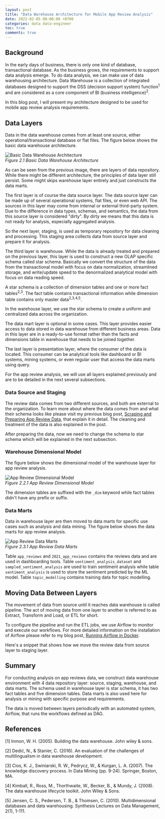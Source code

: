 ```yaml
---
layout: post
title: "Data Warehouse Architecture for Mobile App Review Analysis"
date: 2022-02-05 08:00:00 +0700
categories: data data-engineer
toc: true
comments: true
---
```

## Background
In the early days of business, there is only one kind of database, transactional database. As the business grows, the requirements to support data analysis emerge. To do data analysis, we can make use of data warehousing architecture. Data Warehouse is a collection of integrated databases designed to support the DSS (decision support system) function<sup>1</sup> and are considered as a core component of BI (business intelligence)<sup>2</sup>.

In this blog post, I will present my architecture designed to be used for mobile app review analysis requirements.

## Data Layers
<!-- source, staging, warehouse, datamart, presentation -->
Data in the data warehouse comes from at least one source, either operational/transactional database or flat files. The figure below shows the basic data warehouse architecture.

![Basic Data Warehouse Architecture](https://upload.wikimedia.org/wikipedia/commons/8/8d/Data_warehouse_architecture.jpg)
<br>*Figure 2.1 Basic Data Warehouse Architecture*

As can be seen from the previous image, there are layers of data repository. While there might be different architecture, the principles of data layer still persist. Some might skips warehouse layer entirely and just constructs the data marts.

The first layer is of course the data source layer. The data source layer can be made up of several operational systems, flat files, or even web API. The sources in this layer may come from internal or external third-party system. Due to the difference in data types, schemas, and semantics, the data from this source layer is considered "dirty". By dirty we means that this data is not ready for analysis, especially aggregated analysis.

So the next layer, staging, is used as temporary repository for data cleaning and processing. This staging area collects data from source layer and prepare it for analysis.

The third layer is warehouse. While the data is already treated and prepared on the previous layer, this layer is used to construct a new OLAP specific schema called star schema. Basically we convert the structure of the data from the transactional model with focus on data normalization, streamlined storage, and write/update speed to the denormalized analytical model with focus on data reading speed.

A star schema is a collection of dimension tables and one or more fact tables<sup>2,3</sup>. The fact table contains transactional information while dimension table contains only master data<sup>2,3,4,5</sup>.

In the warehouse layer, we use the star schema to create a uniform and centralized data across the organization.

The data mart layer is optional in some cases. This layer provides easier access to data stored in data warehouse from different business areas. Data in this layer are in a ready-to-use format rather than the facts and dimensions table in warehouse that needs to be joined together.

The last layer is presentation layer, where the consumer of the data is located. This consumer can be analytical tools like dashboard or BI systems, mining systems, or even regular user that access the data marts using query.

For the app review analysis, we will use all layers explained previously and are to be detailed in the next several subsections.

### Data Source and Staging
The review data comes from two different sources, and both are external to the organization. To learn more about where the data comes from and what their schema looks like please visit my previous blog post, [Scraping and Preparing App Review Data](https://dionricky.com/data/data-engineer/2022/02/01/scraping-and-preparing-app-review-data.html), that explain it in detail. The cleaning and treatment of the data is also explained in the post.

After preparing the data, now we need to change the schema to star schema which will be explained in the next subsection.

### Warehouse Dimensional Model
The figure below shows the dimensional model of the warehouse layer for app review analysis.

![App Review Dimensional Model](https://storage.googleapis.com/dionricky-blog/2022-02-05-data-warehouse-arch-for-review/sapporo_warehouse_20220205.png)
<br>*Figure 2.2.1 App Review Dimensional Model*

The dimension tables are suffixed with the `_dim` keyword while fact tables didn't have any prefix or suffix.

### Data Marts
Data in warehouse layer are then moved to data marts for specific use cases such as analysis and data mining. The figure below shows the data marts for app review analysis.

![App Review Data Marts](https://storage.googleapis.com/dionricky-blog/2022-02-05-data-warehouse-arch-for-review/sapporo_mart_20220205.png)
<br>*Figure 2.3.1 App Review Data Marts*

Table `app_reviews` and `2021_app_reviews` contains the reviews data and are used in dashboarding tools. Table `sentiment_analysis_dataset` and `sampled_sentiment_analysis` are used to train sentiment analysis while table `sentiment_analysis` is used to store the sentiment predicted by the ML model. Table `topic_modelling` contains training data for topic modelling.

## Moving Data Between Layers
The movement of data from source until it reaches data warehouse is called pipeline. The act of moving data from one layer to another is referred to as Extract, Transform and Load, or ETL for short.

To configure the pipeline and run the ETL jobs, we use Airflow to monitor and execute our workflows. For more detailed information on the installation of Airflow please refer to my blog post, [Running Airflow in Docker](https://dionricky.com/tech/data-engineer/2022/01/09/running-airflow-in-docker.html).

Here's a snippet that shows how we move the review data from source layer to staging layer.
<script src="https://gist.github.com/dion-ricky/dacf7c63c46f9fbae63ad2c4d673df3d.js"></script>

## Summary
For conducting analysis on app reviews data, we construct data warehouse environment with 4 data repository layer: source, staging, warehouse, and data marts. The schema used in warehouse layer is star schema, it has two fact tables and five dimension tables. Data marts is also used here for analysis or mining with specific purpose and requirements.

The data is moved between layers periodically with an automated system, Airflow, that runs the workflows defined as DAG.

## References
\[1\] Inmon, W. H. (2005). Building the data warehouse. John wiley & sons.

\[2\] Dedić, N., & Stanier, C. (2016). An evaluation of the challenges of multilingualism in data warehouse development.

\[3\] Cios, K. J., Swiniarski, R. W., Pedrycz, W., & Kurgan, L. A. (2007). The knowledge discovery process. In Data Mining (pp. 9-24). Springer, Boston, MA.

\[4\] Kimball, R., Ross, M., Thorthwaite, W., Becker, B., & Mundy, J. (2008). The data warehouse lifecycle toolkit. John Wiley & Sons.

\[5\] Jensen, C. S., Pedersen, T. B., & Thomsen, C. (2010). Multidimensional databases and data warehousing. Synthesis Lectures on Data Management, 2(1), 1-111.